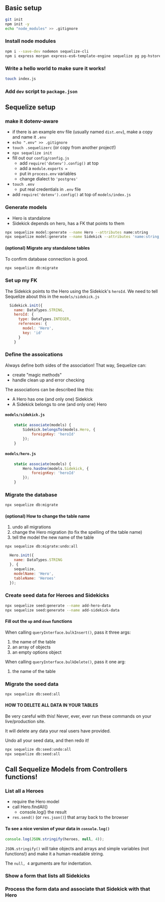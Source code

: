 ## Basic setup
```sh
git init
npm init -y
echo "node_modules" >> .gitignore
```

### Install node modules

```sh
npm i --save-dev nodemon sequelize-cli
npm i express morgan express-es6-template-engine sequelize pg pg-hstore dotenv
```

### Write a hello world to make sure it works!

```sh
touch index.js
```

### Add `dev` script to `package.json`

## Sequelize setup

### make it dotenv-aware

- if there is an example env file (usually named `dist.env`), make a copy and name it `.env`
- `echo ".env" >> .gitignore`
- `touch .sequelizerc` (or copy from another project!)
- `npx sequelize init`
- fill out our `config/config.js`
    - add `require('dotenv').config()` at top
    - add a `module.exports = `
    - put in `process.env` variables
    - change dialect to `'postgres'`
- `touch .env`
    - put real credentials in `.env` file
- add `require('dotenv').config()` at top of `models/index.js`

### Generate models

- Hero is standalone
- Sidekick depends on hero, has a FK that points to them

```sh
npx sequelize model:generate --name Hero --attributes name:string
npx sequelize model:generate --name Sidekick --attributes 'name:string,heroId:integer'
```

#### (optional) Migrate any standalone tables

To confirm database connection is good.

```sh
npx sequelize db:migrate
```


### Set up my FK

The Sidekick points to the Hero using the Sidekick's `heroId`.
We need to tell Sequelize about this in the `models/sidekick.js`

```js
  Sidekick.init({
    name: DataTypes.STRING,
    heroId: {
      type: DataTypes.INTEGER,
      references: {
        model: 'Hero',
        key: 'id'
      }
    }
```

### Define the assoications

Always define both sides of the association!
That way, Sequelize can:

- create "magic methods"
- handle clean up and error checking

The associations can be described like this:

- A Hero has one (and only one) Sidekick
- A Sidekick belongs to one (and only one) Hero

#### `models/sidekick.js`

```js
    static associate(models) {
        Sidekick.belongsTo(models.Hero, {
            foreignKey: 'heroId'
        });
    }
```

#### `models/hero.js`

```js
    static associate(models) {
        Hero.hasOne(models.Sidekick, {
            foreignKey: 'heroId'
        });
    }
```

### Migrate the database

```sh
npx sequelize db:migrate
```


#### (optional) How to change the table name

1. undo all migrations
2. change the Hero migration (to fix the spelling of the table name)
3. tell the model the new name of the table

```sh
npx sequelize db:migrate:undo:all
```

```js
  Hero.init({
    name: DataTypes.STRING
  }, {
    sequelize,
    modelName: 'Hero',
    tableName: 'Heroes'
  });
```


### Create seed data for Heroes and Sidekicks

```sh
npx sequelize seed:generate --name add-hero-data
npx sequelize seed:generate --name add-sidekick-data
```

#### Fill out the `up` and `down` functions

When calling `queryInterface.bulkInsert()`, pass it three args:

1. the name of the table
2. an array of objects
3. an empty options object

When calling `queryInterface.bulkDelete()`, pass it one arg:

1. the name of the table

### Migrate the seed data

```sh
npx sequelize db:seed:all
```

#### HOW TO DELETE ALL DATA IN YOUR TABLES

Be very careful with this!
Never, ever, ever run these commands on your live/production site.

It will delete any data your real users have provided.


Undo all your seed data, and then redo it!

```sh
npx sequelize db:seed:undo:all
npx sequelize db:seed:all
```

## Call Sequelize Models from Controllers functions!

### List all a Heroes

- require the Hero model
- call Hero.findAll()
    - console.log() the result
- `res.send()` (or `res.json()`) that array back to the browser

#### To see a nice version of your data in `console.log()`

```js
console.log(JSON.stringify(heroes, null, 4));
```

`JSON.stringify()` will take objects and arrays and simple variables (not functions!) and make it a human-readable string.

The `null, 4` arguments are for indentation.


### Show a form that lists all Sidekicks
### Process the form data and associate that Sidekick with that Hero